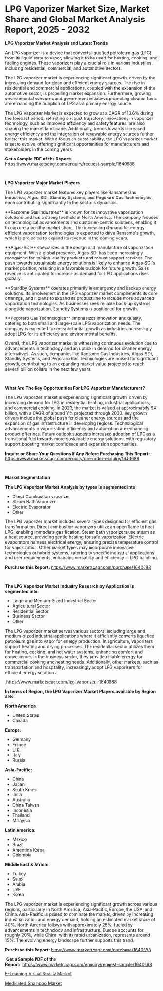 <p><h1>LPG Vaporizer Market Size, Market Share and Global Market Analysis Report, 2025 - 2032</h1></p><p><strong>LPG Vaporizer Market Analysis and Latest Trends</strong></p>
<p><p>An LPG vaporizer is a device that converts liquefied petroleum gas (LPG) from its liquid state to vapor, allowing it to be used for heating, cooking, and fueling engines. These vaporizers play a crucial role in various industries, including residential, commercial, and automotive sectors.</p><p>The LPG vaporizer market is experiencing significant growth, driven by the increasing demand for clean and efficient energy sources. The rise in residential and commercial applications, coupled with the expansion of the automotive sector, is propelling market expansion. Furthermore, growing environmental concerns and government initiatives promoting cleaner fuels are enhancing the adoption of LPG as a primary energy source.</p><p>The LPG Vaporizer Market is expected to grow at a CAGR of 13.6% during the forecast period, reflecting a robust trajectory. Innovations in vaporizer technology, such as improved efficiency and safety features, are also shaping the market landscape. Additionally, trends towards increased energy efficiency and the integration of renewable energy sources further bolster this market. With a focus on sustainability, the LPG vaporizer market is set to evolve, offering significant opportunities for manufacturers and stakeholders in the coming years.</p></p>
<p><strong>Get a Sample PDF of the Report:&nbsp;</strong> <a href="https://www.marketscagr.com/enquiry/request-sample/1640688?utm_campaign=2031&utm_medium=2&utm_source=Github&utm_content=ia&utm_term=23032025&utm_id=lpg-vaporizer">https://www.marketscagr.com/enquiry/request-sample/1640688</a></p>
<p>&nbsp;</p>
<p><strong>LPG Vaporizer Major Market Players</strong></p>
<p><p>The LPG vaporizer market features key players like Ransome Gas Industries, Algas-SDI, Standby Systems, and Pegoraro Gas Technologies, each contributing significantly to the sector's dynamics.</p><p>**Ransome Gas Industries** is known for its innovative vaporization solutions and has a strong foothold in North America. The company focuses on technological advancements and customer-centric solutions, enabling it to capture a healthy market share. The increasing demand for energy-efficient vaporization technologies is expected to drive Ransome's growth, which is projected to expand its revenue in the coming years.</p><p>**Algas-SDI** specializes in the design and manufacture of vaporization equipment. With a global presence, Algas-SDI has been increasingly recognized for its high-quality products and robust support services. The push towards sustainable energy solutions is likely to enhance Algas-SDI's market position, resulting in a favorable outlook for future growth. Sales revenue is anticipated to increase as demand for LPG applications rises globally.</p><p>**Standby Systems** operates primarily in emergency and backup energy solutions. Its involvement in the LPG vaporizer market complements its core offerings, and it plans to expand its product line to include more advanced vaporization technologies. As businesses seek reliable back-up systems alongside vaporization, Standby Systems is positioned for growth.</p><p>**Pegoraro Gas Technologies** emphasizes innovation and quality, catering to both small and large-scale LPG vaporization needs. The company is expected to see substantial growth as industries increasingly adopt LPG for its efficiency and environmental benefits.</p><p>Overall, the LPG vaporizer market is witnessing continuous evolution due to advancements in technology and an uptick in demand for cleaner energy alternatives. As such, companies like Ransome Gas Industries, Algas-SDI, Standby Systems, and Pegoraro Gas Technologies are poised for significant growth, contributing to an expanding market value projected to reach several billion dollars in the next few years.</p></p>
<p>&nbsp;</p>
<p><strong>What Are The Key Opportunities For LPG Vaporizer Manufacturers?</strong></p>
<p><p>The LPG vaporizer market is experiencing significant growth, driven by increasing demand for LPG in residential heating, industrial applications, and commercial cooking. In 2023, the market is valued at approximately $X billion, with a CAGR of around Y% projected through 2030. Key growth drivers include the global push for cleaner energy sources and the expansion of gas infrastructure in developing regions. Technological advancements in vaporization efficiency and automation are enhancing product offerings. Future outlook suggests increased adoption of LPG as a transitional fuel towards more sustainable energy solutions, with regulatory support boosting market confidence and expansion opportunities.</p></p>
<p><strong>Inquire or Share Your Questions If Any Before Purchasing This Report:</strong> <a href="https://www.marketscagr.com/enquiry/pre-order-enquiry/1640688?utm_campaign=2031&utm_medium=2&utm_source=Github&utm_content=ia&utm_term=23032025&utm_id=lpg-vaporizer">https://www.marketscagr.com/enquiry/pre-order-enquiry/1640688</a></p>
<p>&nbsp;</p>
<p><strong>Market Segmentation</strong></p>
<p><strong>The LPG Vaporizer Market Analysis by types is segmented into:</strong></p>
<p><ul><li>Direct Combustion vaporizer</li><li>Steam Bath Vaporizer</li><li>Electric Evaporator</li><li>Other</li></ul></p>
<p><p>The LPG vaporizer market includes several types designed for efficient gas transformation. Direct combustion vaporizers utilize an open flame to heat LPG, enabling immediate gasification. Steam bath vaporizers use steam as a heat source, providing gentle heating for safe vaporization. Electric evaporators harness electrical energy, ensuring precise temperature control for vaporization. Other market types may incorporate innovative technologies or hybrid systems, catering to specific industrial applications and user requirements, enhancing versatility and efficiency in LPG handling.</p></p>
<p><strong>Purchase this Report:&nbsp;</strong><a href="https://www.marketscagr.com/purchase/1640688?utm_campaign=2031&utm_medium=2&utm_source=Github&utm_content=ia&utm_term=23032025&utm_id=lpg-vaporizer">https://www.marketscagr.com/purchase/1640688</a></p>
<p>&nbsp;</p>
<p><strong>The LPG Vaporizer Market Industry Research by Application is segmented into:</strong></p>
<p><ul><li>Large and Medium-Sized Industrial Sector</li><li>Agricultural Sector</li><li>Residential Sector</li><li>Business Sector</li><li>Other</li></ul></p>
<p><p>The LPG vaporizer market serves various sectors, including large and medium-sized industrial applications where it efficiently converts liquefied petroleum gas into vapor for energy production. In agriculture, vaporizers support heating and drying processes. The residential sector utilizes them for heating, cooking, and hot water systems, enhancing comfort and convenience. In the business sector, they provide reliable energy for commercial cooking and heating needs. Additionally, other markets, such as transportation and hospitality, increasingly adopt LPG vaporizers for efficient energy solutions.</p></p>
<p><a href="https://www.marketscagr.com/lpg-vaporizer-r1640688?utm_campaign=2031&utm_medium=2&utm_source=Github&utm_content=ia&utm_term=23032025&utm_id=lpg-vaporizer">&nbsp;https://www.marketscagr.com/lpg-vaporizer-r1640688</a></p>
<p><strong>In terms of Region, the LPG Vaporizer Market Players available by Region are:</strong></p>
<p>
    <p> <strong> North America: </strong>
        <ul>
            <li>United States</li>
            <li>Canada</li>
        </ul>
        </p> 
    <p> <strong> Europe: </strong>
        <ul>
            <li>Germany</li>
            <li>France</li>
            <li>U.K.</li>
            <li>Italy</li>
            <li>Russia</li>
        </ul>
        </p> 
    <p> <strong> Asia-Pacific: </strong>
        <ul>
            <li>China</li>
            <li>Japan</li>
            <li>South Korea</li>
            <li>India</li>
            <li>Australia</li>
            <li>China Taiwan</li>
            <li>Indonesia</li>
            <li>Thailand</li>
            <li>Malaysia</li>
        </ul>
        </p> 
    <p> <strong> Latin America: </strong>
        <ul>
            <li>Mexico</li>
            <li>Brazil</li>
            <li>Argentina Korea</li>
            <li>Colombia</li>
        </ul>
        </p> 
    <p> <strong> Middle East & Africa: </strong>
        <ul>
            <li>Turkey</li>
            <li>Saudi</li>
            <li>Arabia</li>
            <li>UAE</li>
            <li>Korea</li>
        </ul>
    </p>
    </p>
<p><p>The LPG vaporizer market is experiencing significant growth across various regions, particularly in North America, Asia-Pacific, Europe, the USA, and China. Asia-Pacific is poised to dominate the market, driven by increasing industrialization and energy demand, holding an estimated market share of 40%. North America follows with approximately 25%, fueled by advancements in technology and infrastructure. Europe accounts for roughly 20%, while China, with its rapid urbanization, represents around 15%. The evolving energy landscape further supports this trend.</p></p>
<p><strong>Purchase this Report: </strong><a href="https://www.marketscagr.com/purchase/1640688?utm_campaign=2031&utm_medium=2&utm_source=Github&utm_content=ia&utm_term=23032025&utm_id=lpg-vaporizer">https://www.marketscagr.com/purchase/1640688</a></p>
<p>&nbsp;<strong>Get a Sample PDF of the Report:&nbsp;&nbsp;</strong><a href="https://www.marketscagr.com/enquiry/request-sample/1640688?utm_campaign=2031&utm_medium=2&utm_source=Github&utm_content=ia&utm_term=23032025&utm_id=lpg-vaporizer">https://www.marketscagr.com/enquiry/request-sample/1640688</a></p>
<p><strong></strong></p>
<p><p><a href="https://github.com/aloyoarmahvr/Market-Research-Report-List-1/blob/main/e-learning-virtual-reality-market.md?utm_campaign=2031&utm_medium=2&utm_source=Github&utm_content=ia&utm_term=23032025&utm_id=lpg-vaporizer">E-Learning Virtual Reality Market</a></p><p><a href="https://github.com/PeterParrish5/Market-Research-Report-List-7/blob/main/medicated-shampoo-market.md?utm_campaign=2031&utm_medium=2&utm_source=Github&utm_content=ia&utm_term=23032025&utm_id=lpg-vaporizer">Medicated Shampoo Market</a></p></p>